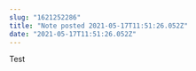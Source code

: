 ```yaml
---
slug: "1621252286"
title: "Note posted 2021-05-17T11:51:26.052Z"
date: "2021-05-17T11:51:26.052Z"
---
```

Test
